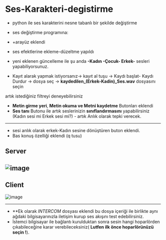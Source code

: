 # Ses-Karakteri-degistirme

- python ile ses karakterini nesne tabanlı bir şekilde değiştirme 

- ses değiştirme programına: 

* +arayüz eklendi

* ses efektlerine ekleme-düzeltme yapıldı

* yeni eklenen güncelleme ile şu anda **-Kadın -Çocuk- Erkek-** sesleri yapabiliyorsunuz.

* Kayıt alarak yapmak istiyorsanız-> kayıt al tuşu -> Kaydı başlat- Kaydı Durdur -> dosya seç -> **kaydedilen_(Erkek-Kadin)_Ses.wav** dosyasını seçin

artık istediğiniz filtreyi deneyebilirsiniz

* **Metin girme yeri**, **Metin okuma ve Metni kaydetme** Butonları eklendi
* **Ses tanı** Butonu ile artık seslerinizin **sınıflandırmasını** yapabilirsiniz (Kadın sesi mi Erkek sesi mi?) - artık Anlık olarak tepki verecek.
---
* sesi anlık olarak erkek-Kadın sesine dönüştüren buton eklendi. 
* Bas konuş özelliği eklendi (q tusu)


Server
---
![image](https://github.com/Lopards/Ses-Karakteri-degistirme/assets/101428835/7871f683-f6d4-437a-a44d-dadf9faba40a)
---
Client
---
![image](https://github.com/Lopards/Ses-Karakteri-degistirme/assets/101428835/f591f4ed-55c1-40fe-b54a-8b25a5d3cf3d)






---
* **Ek olarak *INTERCOM* dosyası eklendi bu dosya içeriği ile birlikte aynı ağdaki bilgisayarınızla iletişim kurup ses akışını test edebilirsiniz.
* İstemci bilgisayar ile bağlantı kurulduktan sonra sesin hangi hoparlörden çıkabileceğine karar verebileceksiniz( **Lutfen ilk önce hoparlörünüzü seçin !**).



